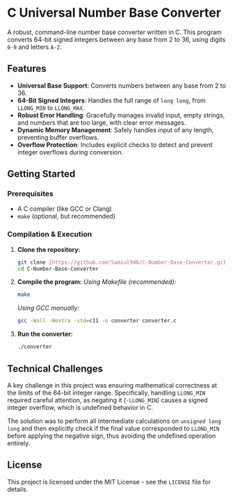 # C Universal Number Base Converter

A robust, command-line number base converter written in C. This program converts 64-bit signed integers between any base from 2 to 36, using digits `0-9` and letters `A-Z`.



## Features

- **Universal Base Support**: Converts numbers between any base from 2 to 36.
- **64-Bit Signed Integers**: Handles the full range of `long long`, from `LLONG_MIN` to `LLONG_MAX`.
- **Robust Error Handling**: Gracefully manages invalid input, empty strings, and numbers that are too large, with clear error messages.
- **Dynamic Memory Management**: Safely handles input of any length, preventing buffer overflows.
- **Overflow Protection**: Includes explicit checks to detect and prevent integer overflows during conversion.

## Getting Started

### Prerequisites

- A C compiler (like GCC or Clang)
- `make` (optional, but recommended)

### Compilation & Execution

1.  **Clone the repository:**
    ```bash
    git clone [https://github.com/Samiul946/C-Number-Base-Converter.git](https://github.com/Samiul946/C-Number-Base-Converter.git)
    cd C-Number-Base-Converter
    ```

2.  **Compile the program:**
    *Using Makefile (recommended):*
    ```bash
    make
    ```
    *Using GCC manually:*
    ```bash
    gcc -Wall -Wextra -std=c11 -o converter converter.c
    ```

3.  **Run the converter:**
    ```bash
    ./converter
    ```

## Technical Challenges

A key challenge in this project was ensuring mathematical correctness at the limits of the 64-bit integer range. Specifically, handling `LLONG_MIN` required careful attention, as negating it (`-LLONG_MIN`) causes a signed integer overflow, which is undefined behavior in C.

The solution was to perform all intermediate calculations on `unsigned long long` and then explicitly check if the final value corresponded to `LLONG_MIN` before applying the negative sign, thus avoiding the undefined operation entirely.

## License

This project is licensed under the MIT License - see the `LICENSE` file for details.
